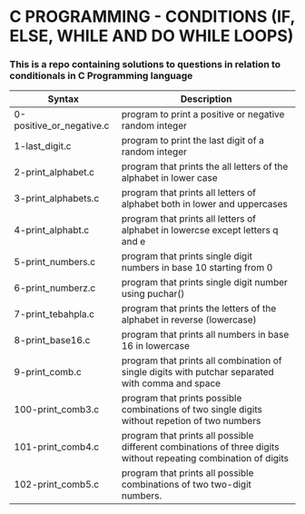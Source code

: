 # C PROGRAMMING - CONDITIONS (IF, ELSE, WHILE AND DO WHILE LOOPS)

### This is a repo containing solutions to questions in relation to conditionals in C Programming language

| Syntax      | Description |
| ----------- | ----------- |
| 0-positive_or_negative.c      | program to print a positive or negative random integer       |
| 1-last_digit.c    | program to print the last digit of a random integer        |
| 2-print_alphabet.c     | program that prints the all letters of the alphabet in lower case     |
| 3-print_alphabets.c     | program that prints all letters of alphabet both in lower and uppercases     |
| 4-print_alphabt.c   | program that prints all letters of alphabet in lowercse except letters q and e    |
| 5-print_numbers.c    | program that prints single digit numbers in base 10 starting from 0    |
| 6-print_numberz.c    | program that prints single digit number using puchar()
| 7-print_tebahpla.c    | program that prints the letters of the alphabet in reverse (lowercase)     |
| 8-print_base16.c    | program that prints all numbers in base 16 in lowercase     |
| 9-print_comb.c      | program that prints all combination of single digits with putchar separated with comma and space      |
| 100-print_comb3.c    | program that prints possible combinations of two single digits without repetion of two numbers    |
| 101-print_comb4.c    | program that prints all possible different combinations of three digits without repeating combination of digits    |
| 102-print_comb5.c    | program that prints all possible combinations of two two-digit numbers.    |

